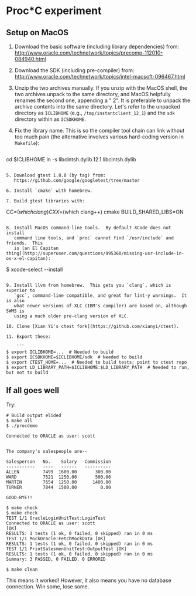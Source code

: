 # Proc*C experiment

## Setup on MacOS

1. Download the basic software (including library dependencies) from:
   http://www.oracle.com/technetwork/topics/precomp-112010-084940.html

2. Download the SDK (including pre-compiler) from:
   http://www.oracle.com/technetwork/topics/intel-macsoft-096467.html

3. Unzip the two archives manually.  If you unzip with the MacOS shell, the
   two archives unpack to the same directory, and MacOS helpfully renames the
   second one, appending a " 2".  It is preferable to unpack the archive
   contents into the same directory.  Let's refer to the unpacked directory
   as `ICLIBHOME` (e.g., `/tmp/instantclient_12_1`) and the `sdk` directory
   within as `ICSDKHOME`.

4. Fix the library name.  This is so the compiler tool chain can link without
   too much pain (the alternative involves various hard-coding version in
   `Makefile`):

   ```
cd $ICLIBHOME
ln -s libclntsh.dylib.12.1 libclntsh.dylib
```

5. Download gtest 1.8.0 (by tag) from:
   https://github.com/google/googletest/tree/master

6. Install `cmake` with homebrew.

7. Build gtest libraries with:

   ```
CC=$(which clang) CXX=$(which clang++) cmake BUILD_SHARED_LIBS=ON
```

8. Install MacOS command-line tools.  By default XCode does not install
   command line tools, and `proc` cannot find `/usr/include` and friends.  This
   is [an El Capitan
thing](http://superuser.com/questions/995360/missing-usr-include-in-os-x-el-capitan):

   ```
$ xcode-select --install
```

9. Install llvm from homebrew.  This gets you `clang`, which is superior to
   `gcc`, command-line compatible, and great for lint-y warnings.  It is also
   what newer versions of XLC (IBM's compiler) are based on, although SWMS is
   using a much older pre-clang version of XLC.

10. Clone [Xian Yi's ctest fork](https://github.com/xianyi/ctest).

11. Export these:

    ```
$ export ICLIBHOME=...  # Needed to build
$ export ICSDKHOME=$ICLIBHOME/sdk  # Needed to build
$ export CTEST_HOME=...  # Needed to build tests; point to ctest repo
$ export LD_LIBRARY_PATH=$ICLIBHOME:$LD_LIBRARY_PATH  # Needed to run, but not to build
```

## If all goes well

Try:
```
# Build output elided
$ make all
$ ./procdemo

Connected to ORACLE as user: scott


The company's salespeople are--

Salesperson   No.    Salary   Commission
-----------   ----   ------   ----------
ALLEN         7499  1600.00       300.00
WARD          7521  1250.00       500.00
MARTIN        7654  1250.00      1400.00
TURNER        7844  1500.00         0.00

GOOD-BYE!!

$ make check
$ make check
TEST 1/1 OracleLoginUnitTest:LoginTest 
Connected to ORACLE as user: scott
[OK]
RESULTS: 1 tests (1 ok, 0 failed, 0 skipped) ran in 0 ms
TEST 1/1 MockOracle:FetchMockData [OK]
RESULTS: 1 tests (1 ok, 0 failed, 0 skipped) ran in 0 ms
TEST 1/1 PrintSalesmenUnitTest:OutputTest [OK]
RESULTS: 1 tests (1 ok, 0 failed, 0 skipped) ran in 0 ms
Summary: 3 PASSED, 0 FAILED, 0 ERRORED

$ make clean
```
This means it worked!  However, it also means you have no database connection.
Win some, lose some.
